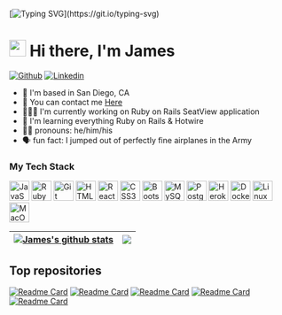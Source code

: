 
[![Typing SVG](https://readme-typing-svg.herokuapp.com?font=Courier+new&color=%23808080&size=40&width=800&duration=6969&lines=Welcome+to+my+profile!)](https://git.io/typing-svg)
# <img src="https://raw.githubusercontent.com/iampavangandhi/iampavangandhi/master/gifs/Hi.gif" width="30px"> Hi there, I'm James


[![Github](https://img.shields.io/badge/Github-black?style=for-the-badge&logo=github&logoColor=white&link=https://github.com/jameshlee1)](https://github.com/jameshlee1)
[![Linkedin](https://img.shields.io/badge/LinkedIn-blue?style=for-the-badge&logo=linkedin&labelColor=blue&link=https://www.linkedin.com/in/james-lee-11b20/)](https://www.linkedin.com/in/james-lee-11b20/)

* 📍 I'm based in San Diego, CA
* 📧 You can contact me [Here](mailto:james.h.lee3@outlook.com)
* 👨🏻‍💻 I'm currently working on Ruby on Rails SeatView application
* 🧠 I'm learning everything Ruby on Rails & Hotwire
* 👨🏻 pronouns: he/him/his
* 🗣️ fun fact: I jumped out of perfectly fine airplanes in the Army



### My Tech Stack


<p align="left">
<a href="https://developer.mozilla.org/en-US/docs/Web/JavaScript" target="_blank" rel="noreferrer"><img src="https://raw.githubusercontent.com/danielcranney/readme-generator/main/public/icons/skills/javascript-colored.svg" width="36" height="36" alt="JavaScript" /></a>
<a href="https://www.ruby-lang.org/en/" target="_blank" rel="noreferrer"><img src="https://raw.githubusercontent.com/danielcranney/readme-generator/main/public/icons/skills/ruby-colored.svg" width="36" height="36" alt="Ruby" /></a>
<a href="https://git-scm.com/" target="_blank" rel="noreferrer"><img src="https://raw.githubusercontent.com/danielcranney/readme-generator/main/public/icons/skills/git-colored.svg" width="36" height="36" alt="Git" /></a>
<a href="https://developer.mozilla.org/en-US/docs/Glossary/HTML5" target="_blank" rel="noreferrer"><img src="https://raw.githubusercontent.com/danielcranney/readme-generator/main/public/icons/skills/html5-colored.svg" width="36" height="36" alt="HTML5" /></a>
<a href="https://reactjs.org/" target="_blank" rel="noreferrer"><img src="https://raw.githubusercontent.com/danielcranney/readme-generator/main/public/icons/skills/react-colored.svg" width="36" height="36" alt="React" /></a>
<a href="https://www.w3.org/TR/CSS/#css" target="_blank" rel="noreferrer"><img src="https://raw.githubusercontent.com/danielcranney/readme-generator/main/public/icons/skills/css3-colored.svg" width="36" height="36" alt="CSS3" /></a>
<a href="https://getbootstrap.com/" target="_blank" rel="noreferrer"><img src="https://raw.githubusercontent.com/danielcranney/readme-generator/main/public/icons/skills/bootstrap-colored.svg" width="36" height="36" alt="Bootstrap" /></a>
<a href="https://www.mysql.com/" target="_blank" rel="noreferrer"><img src="https://raw.githubusercontent.com/danielcranney/readme-generator/main/public/icons/skills/mysql-colored.svg" width="36" height="36" alt="MySQL" /></a>
<a href="https://www.postgresql.org/" target="_blank" rel="noreferrer"><img src="https://raw.githubusercontent.com/danielcranney/readme-generator/main/public/icons/skills/postgresql-colored.svg" width="36" height="36" alt="PostgreSQL" /></a>
<a href="https://www.heroku.com/" target="_blank" rel="noreferrer"><img src="https://raw.githubusercontent.com/danielcranney/readme-generator/main/public/icons/skills/heroku-colored.svg" width="36" height="36" alt="Heroku" /></a>
<a href="https://www.docker.com/" target="_blank" rel="noreferrer"><img src="https://raw.githubusercontent.com/danielcranney/readme-generator/main/public/icons/skills/docker-colored.svg" width="36" height="36" alt="Docker" /></a>
<a href="https://www.linux.org" target="_blank" rel="noreferrer"><img src="https://raw.githubusercontent.com/danielcranney/readme-generator/main/public/icons/skills/linux-colored.svg" width="36" height="36" alt="Linux" /></a>
<a href="https://apple.com" target="_blank" rel="noreferrer"><img src="https://raw.githubusercontent.com/danielcranney/readme-generator/main/public/icons/skills/macos-colored.svg" width="36" height="36" alt="MacOS" /></a>
</p>


| <a href="https://github.com/jameshlee1/github-readme-stats"><img align="center" src="https://github-readme-stats.vercel.app/api?username=jameshlee1&theme=github_dark&hide=contribs,issues&show_icons=true&hide_border=true" alt="James's github stats" /></a> | <a href="https://github.com/jameshlee1/github-readme-stats"><img align="center" src="https://github-readme-stats.vercel.app/api/top-langs/?username=jameshlee1&size_weight=0.5&count_weight=0.5&theme=github_dark&layout=compact&hide_border=true" /></a> |
| ------------- | ------------- |


## Top repositories
[![Readme Card](https://github-readme-stats.vercel.app/api/pin/?username=jameshlee1&repo=concert-go-backend&theme=github_dark)](https://github.com/jameshlee1/concert-go-backend)
[![Readme Card](https://github-readme-stats.vercel.app/api/pin/?username=jameshlee1&repo=concert-go-frontend&theme=github_dark)](https://github.com/jameshlee1/concert-go-frontend)
[![Readme Card](https://github-readme-stats.vercel.app/api/pin/?username=jameshlee1&repo=cat-tinder-backend&theme=github_dark)](https://github.com/jameshlee1/cat-tinder-backend)
[![Readme Card](https://github-readme-stats.vercel.app/api/pin/?username=jameshlee1&repo=cat-tinder-frontend&theme=github_dark)](https://github.com/jameshlee1/cat-tinder-frontend)
[![Readme Card](https://github-readme-stats.vercel.app/api/pin/?username=jameshlee1&repo=treasure-hunt&theme=github_dark)](https://github.com/jameshlee1/treasure-hunt)





